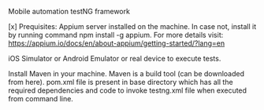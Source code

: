 Mobile automation testNG framework

[x] Prequisites:
Appium server installed on the machine. In case not, install it by running command npm install -g appium. For more details visit: https://appium.io/docs/en/about-appium/getting-started/?lang=en

iOS Simulator or Android Emulator or real device to execute tests.

Install Maven in your machine. Maven is a build tool (can be downloaded from here). pom.xml file is present in base directory which has all the required dependencies and code to invoke testng.xml file when executed from command line.
